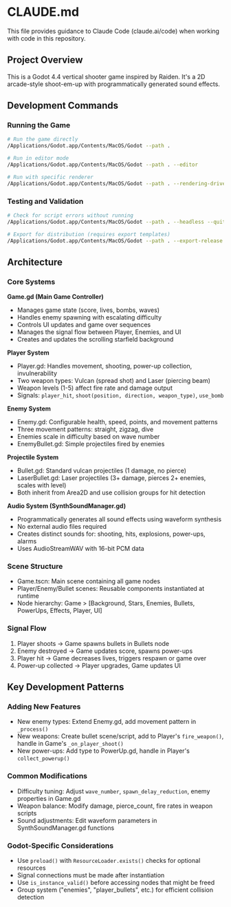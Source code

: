# CLAUDE.md

This file provides guidance to Claude Code (claude.ai/code) when working with code in this repository.

## Project Overview

This is a Godot 4.4 vertical shooter game inspired by Raiden. It's a 2D arcade-style shoot-em-up with programmatically generated sound effects.

## Development Commands

### Running the Game
```bash
# Run the game directly
/Applications/Godot.app/Contents/MacOS/Godot --path .

# Run in editor mode
/Applications/Godot.app/Contents/MacOS/Godot --path . --editor

# Run with specific renderer
/Applications/Godot.app/Contents/MacOS/Godot --path . --rendering-driver metal
```

### Testing and Validation
```bash
# Check for script errors without running
/Applications/Godot.app/Contents/MacOS/Godot --path . --headless --quit-after 1

# Export for distribution (requires export templates)
/Applications/Godot.app/Contents/MacOS/Godot --path . --export-release "macOS" game.app
```

## Architecture

### Core Systems

**Game.gd (Main Game Controller)**
- Manages game state (score, lives, bombs, waves)
- Handles enemy spawning with escalating difficulty
- Controls UI updates and game over sequences
- Manages the signal flow between Player, Enemies, and UI
- Creates and updates the scrolling starfield background

**Player System**
- Player.gd: Handles movement, shooting, power-up collection, invulnerability
- Two weapon types: Vulcan (spread shot) and Laser (piercing beam)
- Weapon levels (1-5) affect fire rate and damage output
- Signals: `player_hit`, `shoot(position, direction, weapon_type)`, `use_bomb`

**Enemy System**
- Enemy.gd: Configurable health, speed, points, and movement patterns
- Three movement patterns: straight, zigzag, dive
- Enemies scale in difficulty based on wave number
- EnemyBullet.gd: Simple projectiles fired by enemies

**Projectile System**
- Bullet.gd: Standard vulcan projectiles (1 damage, no pierce)
- LaserBullet.gd: Laser projectiles (3+ damage, pierces 2+ enemies, scales with level)
- Both inherit from Area2D and use collision groups for hit detection

**Audio System (SynthSoundManager.gd)**
- Programmatically generates all sound effects using waveform synthesis
- No external audio files required
- Creates distinct sounds for: shooting, hits, explosions, power-ups, alarms
- Uses AudioStreamWAV with 16-bit PCM data

### Scene Structure
- Game.tscn: Main scene containing all game nodes
- Player/Enemy/Bullet scenes: Reusable components instantiated at runtime
- Node hierarchy: Game > [Background, Stars, Enemies, Bullets, PowerUps, Effects, Player, UI]

### Signal Flow
1. Player shoots → Game spawns bullets in Bullets node
2. Enemy destroyed → Game updates score, spawns power-ups
3. Player hit → Game decreases lives, triggers respawn or game over
4. Power-up collected → Player upgrades, Game updates UI

## Key Development Patterns

### Adding New Features
- New enemy types: Extend Enemy.gd, add movement pattern in `_process()`
- New weapons: Create bullet scene/script, add to Player's `fire_weapon()`, handle in Game's `_on_player_shoot()`
- New power-ups: Add type to PowerUp.gd, handle in Player's `collect_powerup()`

### Common Modifications
- Difficulty tuning: Adjust `wave_number`, `spawn_delay_reduction`, enemy properties in Game.gd
- Weapon balance: Modify damage, pierce_count, fire rates in weapon scripts
- Sound adjustments: Edit waveform parameters in SynthSoundManager.gd functions

### Godot-Specific Considerations
- Use `preload()` with `ResourceLoader.exists()` checks for optional resources
- Signal connections must be made after instantiation
- Use `is_instance_valid()` before accessing nodes that might be freed
- Group system ("enemies", "player_bullets", etc.) for efficient collision detection